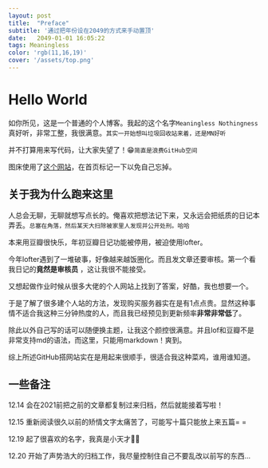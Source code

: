 ```yaml
---
layout: post
title:  "Preface"
subtitle: '通过把年份设在2049的方式来手动置顶'
date:   2049-01-01 16:05:22
tags: Meaningless
color: 'rgb(11,16,19)'
cover: '/assets/top.png'
---
```


# Hello World

如你所见，这是一个普通的个人博客。我起的这个名字`Meaningless Nothingness`真好听，非常工整，我很满意。`其实一开始想叫垃圾回收站来着，还是MN好听`

并不打算用来写代码，让大家失望了！😁`简直是浪费GitHub空间`

图床使用了[这个网站](http://sm.ms)，在首页标记一下以免自己忘掉。

## 关于我为什么跑来这里

人总会无聊，无聊就想写点长的。俺喜欢把想法记下来，又永远会把纸质的日记本弄丢。`总塞在角落，然后某天大扫除被家里人发现并公开处刑。哈哈`

本来用豆瓣很快乐，年初豆瓣日记功能被停用，被迫使用lofter。

今年lofter遇到了一堆破事，好像越来越饭圈化。而且发文章还要审核。第一个看我日记的**竟然是审核员** ，这让我很不能接受。

又想起做作业时候从很多大佬的个人网站上找到了答案，好酷，我也想要一个。

于是了解了很多建个人站的方法，发现购买服务器实在是有1点点贵。显然这种事情不适合我这种三分钟热度的人，而且我已经预见到更新频率**非常非常低**了。

除此以外自己写的话可以随便换主题，让我这个颜控很满意。并且lof和豆瓣不是非常支持md的语法，而这里，只能用markdown！爽到。

综上所述GitHub搭网站实在是用起来很顺手，很适合我这种菜鸡，谁用谁知道。

## 一些备注

12.14 会在2021前把之前的文章都复制过来归档，然后就能接着写啦！

12.15 重新阅读很久以前的矫情文字太痛苦了，可能写十篇只能放上来五篇= =

12.19 起了很喜欢的名字，我真是小天才👩‍💻

12.20 开始了声势浩大的归档工作，我尽量控制住自己不要乱改以前写的东西…